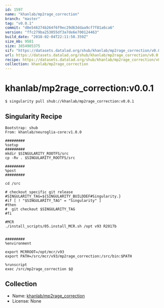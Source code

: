 ```yaml
---
id: 1597
name: "khanlab/mp2rage_correction"
branch: "master"
tag: "v0.0.1"
commit: "d0e546274b264f6f9ec29d63ddaa9cf7f81a6ca6"
version: "ffc279ba253055df3a7de6e700124463"
build_date: "2018-02-04T22:11:50.359Z"
size_mb: 9581
size: 3854905375
sif: "https://datasets.datalad.org/shub/khanlab/mp2rage_correction/v0.0.1/2018-02-04-d0e54627-ffc279ba/ffc279ba253055df3a7de6e700124463.simg"
url: https://datasets.datalad.org/shub/khanlab/mp2rage_correction/v0.0.1/2018-02-04-d0e54627-ffc279ba/
recipe: https://datasets.datalad.org/shub/khanlab/mp2rage_correction/v0.0.1/2018-02-04-d0e54627-ffc279ba/Singularity
collection: khanlab/mp2rage_correction
---
```


# khanlab/mp2rage_correction:v0.0.1

```bash
$ singularity pull shub://khanlab/mp2rage_correction:v0.0.1
```

## Singularity Recipe

```singularity
Bootstrap: shub
From: khanlab/neuroglia-core:v1.0.0

#########
%setup
#########
mkdir $SINGULARITY_ROOTFS/src
cp -Rv . $SINGULARITY_ROOTFS/src

#########
%post
#########

cd /src

# checkout specific git release 
#SINGULARITY_TAG=${SINGULARITY_BUILDDEF#Singularity.}
#if [ ! "$SINGULARITY_TAG" = "Singularity" ]
#then
#  git checkout $SINGULARITY_TAG
#fi

#MCR
./install_scripts/05.install_MCR.sh /opt v93 R2017b


#########
%environment

export MCRROOT=/opt/mcr/v93
export PATH=/src/mcr/v93/mp2rage_correction:/src/bin:$PATH

%runscript
exec /src/mp2rage_correction $@
```

## Collection

 - Name: [khanlab/mp2rage_correction](https://github.com/khanlab/mp2rage_correction)
 - License: None


